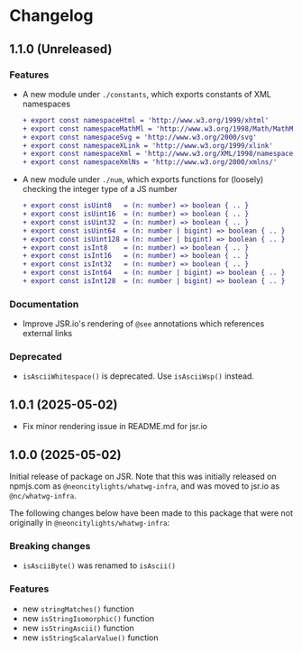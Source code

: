 # Changelog

## 1.1.0 (Unreleased)
### Features
- A new module under `./constants`, which exports constants of XML namespaces
  ```diff
  + export const namespaceHtml = 'http://www.w3.org/1999/xhtml'
  + export const namespaceMathMl = 'http://www.w3.org/1998/Math/MathML'
  + export const namespaceSvg = 'http://www.w3.org/2000/svg'
  + export const namespaceXLink = 'http://www.w3.org/1999/xlink'
  + export const namespaceXml = 'http://www.w3.org/XML/1998/namespace'
  + export const namespaceXmlNs = 'http://www.w3.org/2000/xmlns/'
  ```
- A new module under `./num`, which exports functions for (loosely) checking the integer type of a JS number
  ```diff
  + export const isUint8   = (n: number) => boolean { .. }
  + export const isUint16  = (n: number) => boolean { .. }
  + export const isUint32  = (n: number) => boolean { .. }
  + export const isUint64  = (n: number | bigint) => boolean { .. }
  + export const isUint128 = (n: number | bigint) => boolean { .. }
  + export const isInt8    = (n: number) => boolean { .. }
  + export const isInt16   = (n: number) => boolean { .. }
  + export const isInt32   = (n: number) => boolean { .. }
  + export const isInt64   = (n: number | bigint) => boolean { .. }
  + export const isInt128  = (n: number | bigint) => boolean { .. }
  ```

### Documentation
- Improve JSR.io's rendering of `@see` annotations which references external links

### Deprecated
- `isAsciiWhitespace()` is deprecated. Use `isAsciiWsp()` instead.

## 1.0.1 (2025-05-02)
- Fix minor rendering issue in README.md for jsr.io

## 1.0.0 (2025-05-02)
Initial release of package on JSR. Note that this was initially released on npmjs.com as `@neoncitylights/whatwg-infra`, and was moved to jsr.io as `@nc/whatwg-infra`.

The following changes below have been made to this package that were not originally in `@neoncitylights/whatwg-infra`:

### Breaking changes
- `isAsciiByte()` was renamed to `isAscii()`

### Features
- new `stringMatches()` function
- new `isStringIsomorphic()` function
- new `isStringAscii()` function
- new `isStringScalarValue()` function
